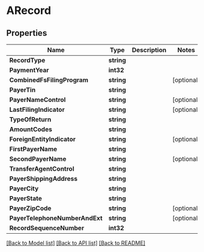 # ARecord

## Properties

Name | Type | Description | Notes
------------ | ------------- | ------------- | -------------
**RecordType** | **string** |  | 
**PaymentYear** | **int32** |  | 
**CombinedFsFilingProgram** | **string** |  | [optional] 
**PayerTin** | **string** |  | 
**PayerNameControl** | **string** |  | [optional] 
**LastFilingIndicator** | **string** |  | [optional] 
**TypeOfReturn** | **string** |  | 
**AmountCodes** | **string** |  | 
**ForeignEntityIndicator** | **string** |  | [optional] 
**FirstPayerName** | **string** |  | 
**SecondPayerName** | **string** |  | [optional] 
**TransferAgentControl** | **string** |  | 
**PayerShippingAddress** | **string** |  | 
**PayerCity** | **string** |  | 
**PayerState** | **string** |  | 
**PayerZipCode** | **string** |  | [optional] 
**PayerTelephoneNumberAndExt** | **string** |  | [optional] 
**RecordSequenceNumber** | **int32** |  | 

[[Back to Model list]](../README.md#documentation-for-models) [[Back to API list]](../README.md#documentation-for-api-endpoints) [[Back to README]](../README.md)


